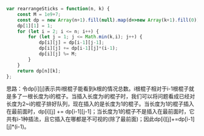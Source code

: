 ```js
var rearrangeSticks = function(n, k) {
    const M = 1e9+7;
    const dp = new Array(n+1).fill(null).map(d=>new Array(k+1).fill(0));
    dp[1][1] = 1;
    for (let i = 2; i <= n; i++) {
        for (let j = 1; j <= Math.min(k,i); j++) {
            dp[i][j] = dp[i-1][j-1];
            dp[i][j] += dp[i-1][j]*(i-1);
            dp[i][j] %= M;
        }
    }
    return dp[n][k];
};
```

思路：令dp[i]\[j]表示共i根棍子能看到k根的情况总数。i根棍子相对于i-1根棍子就是多了一根长度为i的棍子。当插入长度为i的棍子时，我们可以将问题看成已经对长度为2~i的棍子排好队列，现在插入的是长度为1的棍子。当长度为1的棍子插入在最前面时，dp[i]\[j] += dp[i-1]\[j-1]；当长度为1的棍子不是插入在最前面时，它共有i-1种插法，且它插入在哪都是不可视的(除了最前面)；因此dp[i]\[j]+=dp[i-1]\[j]*(i-1)。